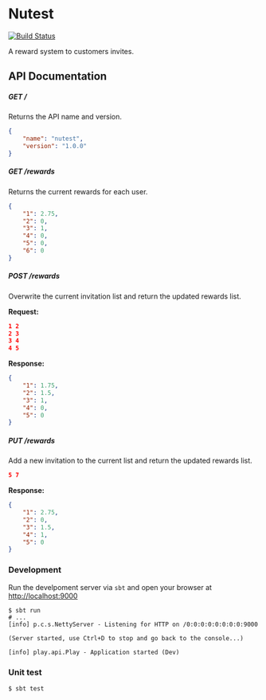 Nutest
======

[![Build Status](https://travis-ci.org/hilios/nutest.svg?branch=master)](https://travis-ci.org/hilios/nutest)

A reward system to customers invites.

## API Documentation

##### GET /

Returns the API name and version.

```json
{
    "name": "nutest",
    "version": "1.0.0"
}
```

##### GET /rewards

Returns the current rewards for each user.

```json
{
    "1": 2.75,
    "2": 0,
    "3": 1,
    "4": 0,
    "5": 0,
    "6": 0
}
```

##### POST /rewards

Overwrite the current invitation list and return the updated rewards list.

**Request:**

```json
1 2
2 3
3 4
4 5
```

**Response:**

```json
{
    "1": 1.75,
    "2": 1.5,
    "3": 1,
    "4": 0,
    "5": 0
}
```

##### PUT /rewards

Add a new invitation to the current list and return the updated rewards list.

```json
5 7
```

**Response:**

```json
{
    "1": 2.75,
    "2": 0,
    "3": 1.5,
    "4": 1,
    "5": 0
}
```



### Development

Run the develpoment server via `sbt` and open your browser at [http://localhost:9000](http://localhost:9000)

```shell
$ sbt run
# ...
[info] p.c.s.NettyServer - Listening for HTTP on /0:0:0:0:0:0:0:0:9000

(Server started, use Ctrl+D to stop and go back to the console...)

[info] play.api.Play - Application started (Dev)
```

### Unit test

```shell
$ sbt test
```
